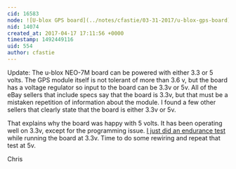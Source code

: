 ```yaml
---
cid: 16583
node: ![U-blox GPS board](../notes/cfastie/03-31-2017/u-blox-gps-board)
nid: 14074
created_at: 2017-04-17 17:11:56 +0000
timestamp: 1492449116
uid: 554
author: cfastie
---
```


Update: The u-blox NEO-7M board can be powered with either 3.3 or 5 volts. The GPS module itself is not tolerant of more than 3.6 v, but the board has a voltage regulator so input to the board can be 3.3v or 5v. All of the eBay sellers that include specs say that the board is 3.3v, but that must be a mistaken repetition of information about the module. I found a few other sellers that clearly state that the board is either 3.3v or 5v. 

That explains why the board was happy with 5 volts. It has been operating well on 3.3v, except for the programming issue. [I just did an endurance test](https://publiclab.org/notes/cfastie/04-17-2017/skypod-endurance-test) while running the board at 3.3v. Time to do some rewiring and repeat that test at 5v.

Chris